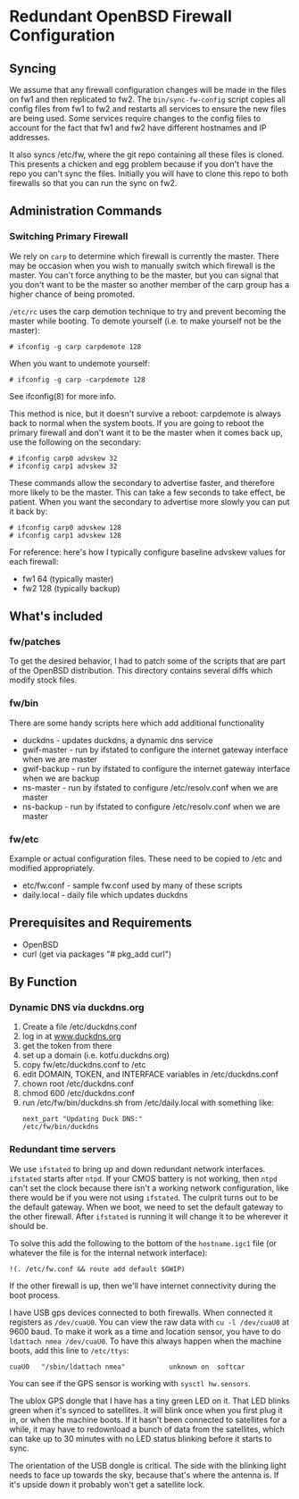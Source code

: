 # Redundant OpenBSD Firewall Configuration

## Syncing

We assume that any firewall configuration changes will be made in the files
on fw1 and then replicated to fw2. The `bin/sync-fw-config` script copies
all config files from fw1 to fw2 and restarts all services to ensure the
new files are being used. Some services require changes to the config
files to account for the fact that fw1 and fw2 have different hostnames
and IP addresses.

It also syncs /etc/fw, where the git repo containing all these files
is cloned. This presents a chicken and egg problem because if you don't
have the repo you can't sync the files. Initially you will have to clone
this repo to both firewalls so that you can run the sync on fw2.

## Administration Commands

### Switching Primary Firewall

We rely on `carp` to determine which firewall is currently the master. There
may be occasion when you wish to manually switch which firewall is the
master. You can't force anything to be the master, but you can signal that
you don't want to be the master so another member of the carp group has a
higher chance of being promoted.

`/etc/rc` uses the carp demotion technique to try and prevent becoming the
master while booting. To demote yourself (i.e. to make yourself not be the
master):

```
# ifconfig -g carp carpdemote 128
```

When you want to undemote yourself:

```
# ifconfig -g carp -carpdemote 128
```

See ifconfig(8) for more info.

This method is nice, but it doesn't survive a reboot: carpdemote is always back
to normal when the system boots. If you are going to reboot the primary firewall
and don't want it to be the master when it comes back up, use the following on
the secondary:

```
# ifconfig carp0 advskew 32
# ifconfig carp1 advskew 32
```

These commands allow the secondary to advertise faster, and therefore more
likely to be the master. This can take a few seconds to take effect, be patient.
When you want the secondary to advertise more slowly you can put it back by:

```
# ifconfig carp0 advskew 128
# ifconfig carp1 advskew 128
```

For reference: here's how I typically configure baseline advskew values for each
firewall:

- fw1 64 (typically master)
- fw2 128 (typically backup)


## What's included

### fw/patches

To get the desired behavior, I had to patch some of the scripts that are
part of the OpenBSD distribution. This directory contains several diffs
which modify stock files.


### fw/bin

There are some handy scripts here which add additional functionality

- duckdns - updates duckdns, a dynamic dns service
- gwif-master - run by ifstated to configure the internet gateway interface when we are master
- gwif-backup - run by ifstated to configure the internet gateway interface when we are backup
- ns-master - run by ifstated to configure /etc/resolv.conf when we are master
- ns-backup - run by ifstated to configure /etc/resolv.conf when we are master

### fw/etc

Example or actual configuration files. These need to be copied to /etc and modified
appropriately.

- etc/fw.conf - sample fw.conf used by many of these scripts
- daily.local - daily file which updates duckdns


## Prerequisites and Requirements

- OpenBSD
- curl (get via packages "# pkg_add curl")


## By Function

### Dynamic DNS via duckdns.org

1. Create a file /etc/duckdns.conf
2. log in at www.duckdns.org
3. get the token from there
4. set up a domain (i.e. kotfu.duckdns.org)
5. copy fw/etc/duckdns.conf to /etc
6. edit DOMAIN, TOKEN, and INTERFACE variables in /etc/duckdns.conf
7. chown root /etc/duckdns.conf
8. chmod 600 /etc/duckdns.conf
9. run /etc/fw/bin/duckdns.sh from /etc/daily.local with something like:
    ```
    next_part "Updating Duck DNS:"
    /etc/fw/bin/duckdns
    ```

### Redundant time servers

We use `ifstated` to bring up and down redundant network interfaces. `ifstated` starts
after `ntpd`. If your CMOS battery is not working, then `ntpd` can't set the clock
because there isn't a working network configuration, like there would be if you were
not using `ifstated`. The culprit turns out to be the default gateway. When we boot,
we need to set the default gateway to the other firewall. After `ifstated` is running
it will change it to be wherever it should be.

To solve this add the following to the bottom of the `hostname.igc1` file (or whatever
the file is for the internal network interface):
```
!(. /etc/fw.conf && route add default $GWIP)
```

If the other firewall is up, then we'll have internet connectivity during the boot
process.

I have USB gps devices connected to both firewalls. When connected it registers as
`/dev/cuaU0`. You can view the raw data with `cu -l /dev/cuaU0` at 9600 baud.
To make it work as a time and location sensor, you have to do `ldattach nmea /dev/cuaU0`.
To have this always happen when the machine boots, add this line to `/etc/ttys`:
```
cuaU0   "/sbin/ldattach nmea"           unknown on  softcar
```

You can see if the GPS sensor is working with `sysctl hw.sensors`.

The ublox GPS dongle that I have has a tiny green LED on it. That LED blinks green when
it's synced to satellites. It will blink once when you first plug it in, or when the
machine boots. If it hasn't been connected to satellites for a while, it may have to
redownload a bunch of data from the satellites, which can take up to 30 minutes with
no LED status blinking before it starts to sync.

The orientation of the USB dongle is critical. The side with the blinking light needs
to face up towards the sky, because that's where the antenna is. If it's upside down
it probably won't get a satellite lock.
